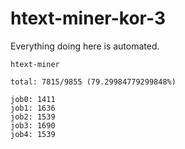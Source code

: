 # htext-miner-kor-3

Everything doing here is automated.

```
htext-miner

total: 7815/9855 (79.29984779299848%)

job0: 1411
job1: 1636
job2: 1539
job3: 1690
job4: 1539
```